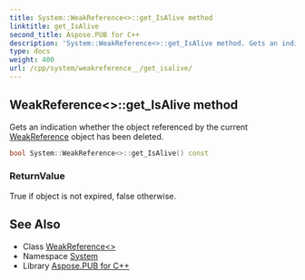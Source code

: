 ```yaml
---
title: System::WeakReference<>::get_IsAlive method
linktitle: get_IsAlive
second_title: Aspose.PUB for C++
description: 'System::WeakReference<>::get_IsAlive method. Gets an indication whether the object referenced by the current WeakReference object has been deleted in C++.'
type: docs
weight: 400
url: /cpp/system/weakreference__/get_isalive/
---
```

## WeakReference<>::get_IsAlive method


Gets an indication whether the object referenced by the current [WeakReference](../../weakreference/) object has been deleted.

```cpp
bool System::WeakReference<>::get_IsAlive() const
```


### ReturnValue

True if object is not expired, false otherwise.

## See Also

* Class [WeakReference<>](../)
* Namespace [System](../../)
* Library [Aspose.PUB for C++](../../../)
